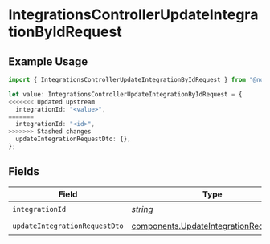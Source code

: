 # IntegrationsControllerUpdateIntegrationByIdRequest

## Example Usage

```typescript
import { IntegrationsControllerUpdateIntegrationByIdRequest } from "@novu/api/models/operations";

let value: IntegrationsControllerUpdateIntegrationByIdRequest = {
<<<<<<< Updated upstream
  integrationId: "<value>",
=======
  integrationId: "<id>",
>>>>>>> Stashed changes
  updateIntegrationRequestDto: {},
};
```

## Fields

| Field                                                                                            | Type                                                                                             | Required                                                                                         | Description                                                                                      |
| ------------------------------------------------------------------------------------------------ | ------------------------------------------------------------------------------------------------ | ------------------------------------------------------------------------------------------------ | ------------------------------------------------------------------------------------------------ |
| `integrationId`                                                                                  | *string*                                                                                         | :heavy_check_mark:                                                                               | N/A                                                                                              |
| `updateIntegrationRequestDto`                                                                    | [components.UpdateIntegrationRequestDto](../../models/components/updateintegrationrequestdto.md) | :heavy_check_mark:                                                                               | N/A                                                                                              |